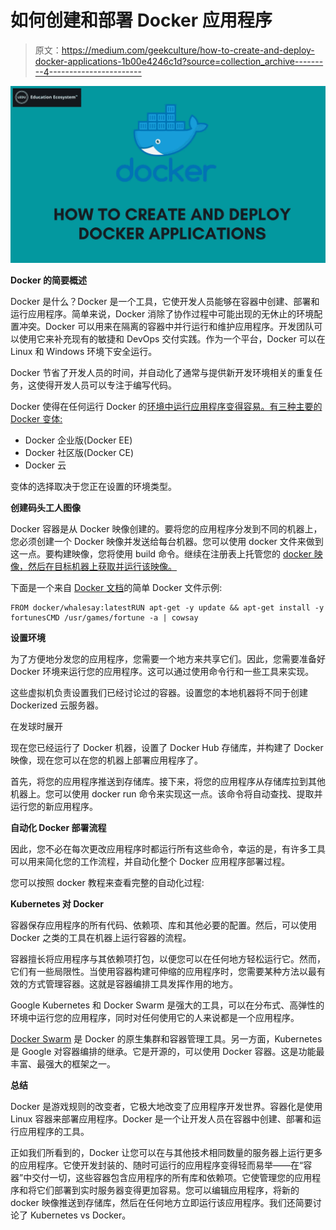 # 如何创建和部署 Docker 应用程序

> 原文：<https://medium.com/geekculture/how-to-create-and-deploy-docker-applications-1b00e4246c1d?source=collection_archive---------4----------------------->

![](img/d081dcda6f77fc7ef31ff05d65d931ab.png)

**Docker 的简要概述**

Docker 是什么？Docker 是一个工具，它使开发人员能够在容器中创建、部署和运行应用程序。简单来说，Docker 消除了协作过程中可能出现的无休止的环境配置冲突。Docker 可以用来在隔离的容器中并行运行和维护应用程序。开发团队可以使用它来补充现有的敏捷和 DevOps 交付实践。作为一个平台，Docker 可以在 Linux 和 Windows 环境下安全运行。

Docker 节省了开发人员的时间，并自动化了通常与提供新开发环境相关的重复任务，这使得开发人员可以专注于编写代码。

Docker 使得在任何运行 Docker 的[环境中运行应用程序变得容易。有三种主要的 Docker 变体:](https://educationecosystem.com/education_ecosystem/RYjYA-how-to-ping-docker-container-from-another-container-by-name)

*   Docker 企业版(Docker EE)
*   Docker 社区版(Docker CE)
*   Docker 云

变体的选择取决于您正在设置的环境类型。

**创建码头工人图像**

Docker 容器是从 Docker 映像创建的。要将您的应用程序分发到不同的机器上，您必须创建一个 Docker 映像并发送给每台机器。您可以使用 docker 文件来做到这一点。要构建映像，您将使用 build 命令。继续在注册表上托管您的 [docker 映像，然后在目标机器上获取并运行该映像。](https://educationecosystem.com/education_ecosystem/ZWjoX-how-to-copy-a-docker-image-from-one-server-to-another-without-pushing-)

下面是一个来自 [Docker 文档](https://docs.docker.com/)的简单 Docker 文件示例:

```
FROM docker/whalesay:latestRUN apt-get -y update && apt-get install -y fortunesCMD /usr/games/fortune -a | cowsay
```

**设置环境**

为了方便地分发您的应用程序，您需要一个地方来共享它们。因此，您需要准备好 Docker 环境来运行您的应用程序。这可以通过使用命令行和一些工具来实现。

这些虚拟机负责设置我们已经讨论过的容器。设置您的本地机器将不同于创建 Dockerized 云服务器。

在发球时展开

现在您已经运行了 Docker 机器，设置了 Docker Hub 存储库，并构建了 Docker 映像，现在您可以在您的机器上部署应用程序了。

首先，将您的应用程序推送到存储库。接下来，将您的应用程序从存储库拉到其他机器上。您可以使用 docker run 命令来实现这一点。该命令将自动查找、提取并运行您的新应用程序。

**自动化 Docker 部署流程**

因此，您不必在每次更改应用程序时都运行所有这些命令，幸运的是，有许多工具可以用来简化您的工作流程，并自动化整个 Docker 应用程序部署过程。

您可以按照 docker 教程来查看完整的自动化过程:

**Kubernetes 对 Docker**

容器保存应用程序的所有代码、依赖项、库和其他必要的配置。然后，可以使用 Docker 之类的工具在机器上运行容器的流程。

容器擅长将应用程序与其依赖项打包，以便您可以在任何地方轻松运行它。然而，它们有一些局限性。当使用容器构建可伸缩的应用程序时，您需要某种方法以最有效的方式管理容器。这就是容器编排工具发挥作用的地方。

Google Kubernetes 和 Docker Swarm 是强大的工具，可以在分布式、高弹性的环境中运行您的应用程序，同时对任何使用它的人来说都是一个应用程序。

[Docker Swarm](https://educationecosystem.com/education_ecosystem/Ze0vw-how-to-start-docker-containers-automatically-after-a-reboot) 是 Docker 的原生集群和容器管理工具。另一方面，Kubernetes 是 Google 对容器编排的继承。它是开源的，可以使用 Docker 容器。这是功能最丰富、最强大的框架之一。

**总结**

Docker 是游戏规则的改变者，它极大地改变了应用程序开发世界。容器化是使用 Linux 容器来部署应用程序。Docker 是一个让开发人员在容器中创建、部署和运行应用程序的工具。

正如我们所看到的，Docker 让您可以在与其他技术相同数量的服务器上运行更多的应用程序。它使开发封装的、随时可运行的应用程序变得轻而易举——在“容器”中交付一切，这些容器包含应用程序的所有库和依赖项。它使管理您的应用程序和将它们部署到实时服务器变得更加容易。您可以编辑应用程序，将新的 docker 映像推送到存储库，然后在任何地方立即运行该应用程序。我们还简要讨论了 Kubernetes vs Docker。